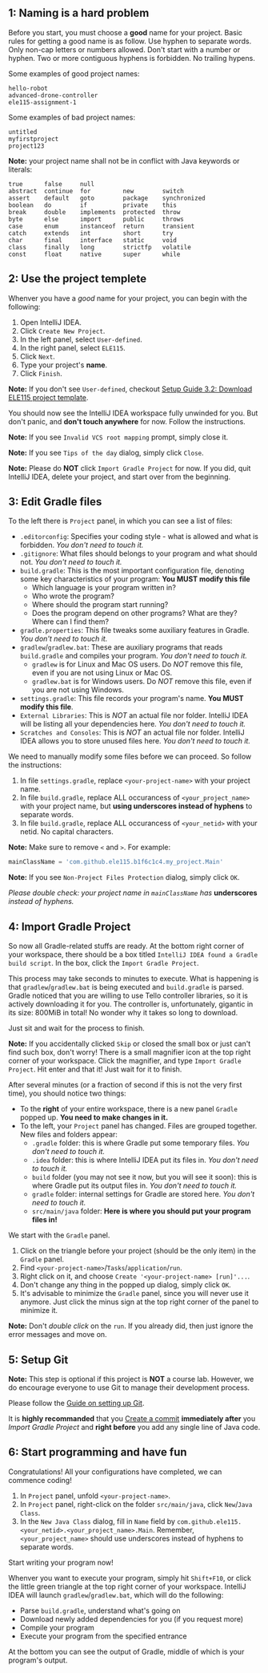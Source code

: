 ## 1: Naming is a hard problem

Before you start, you must choose a **good** name for your project.
Basic rules for getting a good name is as follow.
Use hyphen to separate words. Only non-cap letters or numbers allowed. Don't start with a number or hyphen.
Two or more contiguous hyphens is forbidden. No trailing hypens.

Some examples of good project names:
```
hello-robot
advanced-drone-controller
ele115-assignment-1
```

Some examples of bad project names:
```
untitled
myfirstproject
project123
```

**Note:** your project name shall not be in conflict with Java keywords or literals:
```
true      false     null
abstract  continue  for         new        switch
assert    default   goto        package    synchronized
boolean   do        if          private    this
break     double    implements  protected  throw
byte      else      import      public     throws
case      enum      instanceof  return     transient
catch     extends   int         short      try
char      final     interface   static     void
class     finally   long        strictfp   volatile
const     float     native      super      while
```

## 2: Use the project templete

Whenver you have a *good* name for your project, you can begin with the following:

1. Open IntelliJ IDEA.
1. Click `Create New Project`.
1. In the left panel, select `User-defined`.
1. In the right panel, select `ELE115`.
1. Click `Next`.
1. Type your project's **name**.
1. Click `Finish`.

**Note:** If you don't see `User-defined`, checkout
[Setup Guide 3.2: Download ELE115 project template](https://github.com/ELE115/docs/blob/master/setup.md#32-download-ele115-project-template).

You should now see the IntelliJ IDEA workspace fully unwinded for you.
But don't panic, and **don't touch anywhere** for now.
Follow the instructions.

**Note:** If you see `Invalid VCS root mapping` prompt, simply close it.

**Note:** If you see `Tips of the day` dialog, simply click `Close`.

**Note:** Please do **NOT** click `Import Gradle Project` for now.
If you did, quit IntelliJ IDEA, delete your project, and start over from the beginning.

## 3: Edit Gradle files

To the left there is `Project` panel, in which you can see a list of files:

* `.editorconfig`: Specifies your coding style - what is allowed and what is forbidden. *You don't need to touch it.*
* `.gitignore`: What files should belongs to your program and what should not. *You don't need to touch it.*
* `build.gradle`: This is the most important configuration file, denoting some key characteristics of your program: **You MUST modify this file**
  * Which language is your program written in?
  * Who wrote the program?
  * Where should the program start running?
  * Does the program depend on other programs? What are they? Where can I find them?
* `gradle.properties`: This file tweaks some auxiliary features in Gradle. *You don't need to touch it.*
* `gradlew`/`gradlew.bat`: These are auxiliary programs that reads `build.gradle` and compiles your program. *You don't need to touch it.*
  * `gradlew` is for Linux and Mac OS users. Do *NOT* remove this file, even if you are not using Linux or Mac OS.
  * `gradlew.bat` is for Windows users. Do *NOT* remove this file, even if you are not using Windows.
* `settings.gradle`: This file records your program's name. **You MUST modify this file**.
* `External Libraries`: This is *NOT* an actual file nor folder. IntelliJ IDEA will be listing all your dependencies here. *You don't need to touch it.*
* `Scratches and Consoles`: This is *NOT* an actual file nor folder. IntelliJ IDEA allows you to store unused files here. *You don't need to touch it.*

We need to manually modify some files before we can proceed.
So follow the instructions:

1. In file `settings.gradle`, replace `<your-project-name>` with your project name.
1. In file `build.gradle`, replace ALL occurancess of `<your_project_name>` with your project name,
but **using underscores instead of hyphens** to separate words.
1. In file `build.gradle`, replace ALL occurancess of `<your_netid>` with your netid.
No capital characters.

**Note:** Make sure to remove `<` and `>`. For example:
```gradle
mainClassName = 'com.github.ele115.b1f6c1c4.my_project.Main'
```

**Note:** If you see `Non-Project Files Protection` dialog, simply click `OK`.

*Please double check: your project name in `mainClassName` has* **underscores** *instead of hyphens.*

## 4: Import Gradle Project

So now all Gradle-related stuffs are ready.
At the bottom right corner of your workspace, there should be a box titled `IntelliJ IDEA found a Gradle build script`.
In the box, click the `Import Gradle Project`.

This process may take seconds to minutes to execute.
What is happening is that `gradlew`/`gradlew.bat` is being executed and `build.gradle` is parsed.
Gradle noticed that you are willing to use Tello controller libraries,
so it is actively downloading it for you.
The controller is, unfortunately, gigantic in its size: 800MiB in total!
No wonder why it takes so long to download.

Just sit and wait for the process to finish.

**Note:** If you accidentally clicked `Skip` or closed the small box or just can't find such box, don't worry!
There is a small magnifier icon at the top right corner of your workspace.
Click the magnifier, and type `Import Gradle Project`.
Hit enter and that it! Just wait for it to finish.

After several minutes (or a fraction of second if this is not the very first time),
you should notice two things:

* To the **right** of your entire workspace, there is a new panel `Gradle` popped up. **You need to make changes in it.**
* To the left, your `Project` panel has changed. Files are grouped together.
New files and folders appear:
  * `.gradle` folder: this is where Gradle put some temporary files. *You don't need to touch it.*
  * `.idea` folder: this is where IntelliJ IDEA put its files in. *You don't need to touch it.*
  * `build` folder (you may not see it now, but you will see it soon): this is where Gradle put its output files in. *You don't need to touch it.*
  * `gradle` folder: internal settings for Gradle are stored here. *You don't need to touch it.*
  * `src/main/java` folder: **Here is where you should put your program files in!**

We start with the `Gradle` panel.

1. Click on the triangle before your project (should be the only item) in the `Gradle` panel.
1. Find `<your-project-name>`/`Tasks`/`application`/`run`.
1. Right click on it, and choose `Create '<your-project-name> [run]'...`.
1. Don't change any thing in the popped up dialog, simply click `OK`.
1. It's advisable to minimize the `Gradle` panel, since you will never use it anymore.
Just click the minus sign at the top right corner of the panel to minimize it.

**Note:** Don't *double click* on the `run`. If you already did, then just ignore the error messages and move on.

## 5: Setup Git

**Note:** This step is optional if this project is **NOT** a course lab.
However, we do encourage everyone to use Git to manage their development process.

Please follow the [Guide on setting up Git](https://github.com/ELE115/docs/blob/master/git.md#how-to-setup-git-for-a-single-project).

It is **highly recommanded** that you [Create a commit](https://github.com/ELE115/docs/blob/master/git.md#how-to-setup-git-for-a-single-project)
**immediately after** you *Import Gradle Project*
and **right before** you add any single line of Java code.

## 6: Start programming and have fun

Congratulations!
All your configurations have completed, we can commence coding!

1. In `Project` panel, unfold `<your-project-name>`.
1. In `Project` panel, right-click on the folder `src/main/java`, click `New`/`Java Class`.
1. In the `New Java Class` dialog, fill in `Name` field by `com.github.ele115.<your_netid>.<your_project_name>.Main`.
Remember, `<your_project_name>` should use underscores instead of hyphens to separate words.

Start writing your program now!

Whenver you want to execute your program,
simply hit `Shift+F10`,
or click the little green triangle at the top right corner of your workspace.
IntelliJ IDEA will launch `gradlew`/`gradlew.bat`, which will do the following:

* Parse `build.gradle`, understand what's going on
* Download newly added dependencies for you (if you request more)
* Compile your program
* Execute your program from the specified entrance

At the bottom you can see the output of Gradle, middle of which is your program's output.
